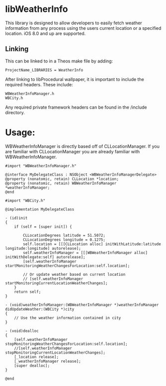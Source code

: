 # libWeatherInfo

This library is designed to allow developers to easily fetch weather information from any process using the users current location or a specified location. iOS 8.0 and up are supported.

## Linking

This can be linked to in a Theos make file by adding:
```
ProjectName_LIBRARIES = WeatherInfo
```

After linking to libProcedural wallpaper, it is important to include the required headers. These include:
```
WBWeatherInfoManager.h
WBCity.h
```
Any required private framework headers can be found in the /include directory.

# Usage:

WBWeatherInfoManager is directly based off of CLLocationManager. If you are familiar with CLLocationManager you are already familiar with WBWeatherInfoManager.
```
#import "WBWeatherInfoManager.h"

@interface MyDelegateClass : NSObject <WBWeatherInfoManagerDelegate>
@property (nonatomic, retain) CLLocation *location;
@property (nonatomic, retain) WBWeatherInfoManager *weatherInfoManager;
@end

#import "WBCity.h"

@implementation MyDelegateClass

- (id)init
{
    if (self = [super init]) {
    
        CLLocationDegrees latitude = 51.5072;
        CLLocationDegrees longitude = 0.1275;
        self.location = [[[CLLocation alloc] initWithLatitude:latitude longitude:longitude] autorelease];
        self.weatherInfoManager = [[[WBWeatherInfoManager alloc] initWithDelegate:self] autorelease];
        [self.weatherInfoManager startMonitoringWeatherChangesForLocation:self.location];
        
        // Or update weather based on current location
        // [self.weatherInfoManager startMonitoringCurrentLocationWeatherChanges];
    }
    return self;
}

- (void)weatherInfoManager:(WBWeatherInfoManager *)weatherInfoManager didUpdateWeather:(WBCity *)city
{
    // Use the weather information contained in city
}

- (void)dealloc
{
    [self.weatherInfoManager stopMonitoringWeatherChangesForLocation:self.location];
    //[self.weatherInfoManager stopMonitoringCurrentLocationWeatherChanges];
    [_location release];
    [_weatherInfoManager release];
    [super dealloc];
}

@end
```
